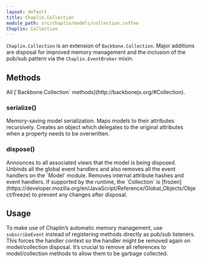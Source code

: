 ```yaml
---
layout: default
title: Chaplin.Collection
module_path: src/chaplin/models/collection.coffee
Chaplin: Collection
---
```


`Chaplin.Collection` is an extension of `Backbone.Collection`. Major additions are disposal for improved memory management and the inclusion of the pub/sub pattern via the `Chaplin.EventBroker` mixin.

<h2 id="methods">Methods</h2>
All [`Backbone.Collection` methods](http://backbonejs.org/#Collection).

<h3 class="module-member" id="serialize">serialize()</h3>
Memory-saving model serialization. Maps models to their attributes recursively. Creates an object which delegates to the original attributes when a property needs to be overwritten.

<h3 class="module-member" id="dispose">dispose()</h3>
Announces to all associated views that the model is being disposed. Unbinds all the global event handlers and also removes all the event handlers on the `Model` module. Removes internal attribute hashes and event handlers. If supported by the runtime, the `Collection` is [frozen](https://developer.mozilla.org/en/JavaScript/Reference/Global_Objects/Object/freeze) to prevent any changes after disposal.

## Usage
To make use of Chaplin’s automatic memory management, use `subscribeEvent` instead of registering methods directly as pub/sub listeners. This forces the handler context so the handler might be removed again on model/collection disposal. It’s crucial to remove all references to model/collection methods to allow them to be garbage collected.
